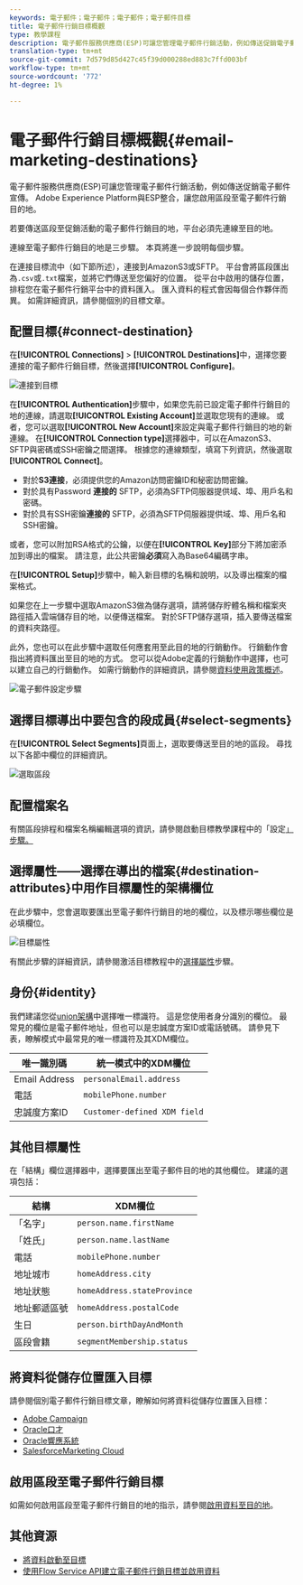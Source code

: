 ```yaml
---
keywords: 電子郵件；電子郵件；電子郵件；電子郵件目標
title: 電子郵件行銷目標概觀
type: 教學課程
description: 電子郵件服務供應商(ESP)可讓您管理電子郵件行銷活動，例如傳送促銷電子郵件促銷活動。
translation-type: tm+mt
source-git-commit: 7d579d85d427c45f39d000288ed883c7ffd003bf
workflow-type: tm+mt
source-wordcount: '772'
ht-degree: 1%

---
```



# 電子郵件行銷目標概觀{#email-marketing-destinations}

電子郵件服務供應商(ESP)可讓您管理電子郵件行銷活動，例如傳送促銷電子郵件宣傳。 Adobe Experience Platform與ESP整合，讓您啟用區段至電子郵件行銷目的地。

若要傳送區段至促銷活動的電子郵件行銷目的地，平台必須先連線至目的地。

連線至電子郵件行銷目的地是三步驟。 本頁將進一步說明每個步驟。

在連接目標流中（如下節所述），連接到AmazonS3或SFTP。 平台會將區段匯出為`.csv`或`.txt`檔案，並將它們傳送至您偏好的位置。 從平台中啟用的儲存位置，排程您在電子郵件行銷平台中的資料匯入。 匯入資料的程式會因每個合作夥伴而異。 如需詳細資訊，請參閱個別的目標文章。

## 配置目標{#connect-destination}

在&#x200B;**[!UICONTROL Connections]** > **[!UICONTROL Destinations]**&#x200B;中，選擇您要連接的電子郵件行銷目標，然後選擇&#x200B;**[!UICONTROL Configure]**。

![連接到目標](../../assets/catalog/email-marketing/overview/connect-email-marketing.png)

在&#x200B;**[!UICONTROL Authentication]**&#x200B;步驟中，如果您先前已設定電子郵件行銷目的地的連線，請選取&#x200B;**[!UICONTROL Existing Account]**&#x200B;並選取您現有的連線。 或者，您可以選取&#x200B;**[!UICONTROL New Account]**&#x200B;來設定與電子郵件行銷目的地的新連線。 在&#x200B;**[!UICONTROL Connection type]**&#x200B;選擇器中，可以在AmazonS3、SFTP與密碼或SSH密鑰之間選擇。 根據您的連線類型，填寫下列資訊，然後選取&#x200B;**[!UICONTROL Connect]**。

- 對於&#x200B;**S3連接**，必須提供您的Amazon訪問密鑰ID和秘密訪問密鑰。
- 對於具有Password **連接的** SFTP，必須為SFTP伺服器提供域、埠、用戶名和密碼。
- 對於具有SSH密鑰&#x200B;**連接的** SFTP，必須為SFTP伺服器提供域、埠、用戶名和SSH密鑰。

或者，您可以附加RSA格式的公鑰，以便在&#x200B;**[!UICONTROL Key]**&#x200B;部分下將加密添加到導出的檔案。 請注意，此公共密鑰&#x200B;**必須**&#x200B;寫入為Base64編碼字串。

在&#x200B;**[!UICONTROL Setup]**&#x200B;步驟中，輸入新目標的名稱和說明，以及導出檔案的檔案格式。

如果您在上一步驟中選取AmazonS3做為儲存選項，請將儲存貯體名稱和檔案夾路徑插入雲端儲存目的地，以便傳送檔案。 對於SFTP儲存選項，插入要傳送檔案的資料夾路徑。

此外，您也可以在此步驟中選取任何應套用至此目的地的行銷動作。 行銷動作會指出將資料匯出至目的地的方式。 您可以從Adobe定義的行銷動作中選擇，也可以建立自己的行銷動作。 如需行銷動作的詳細資訊，請參閱[資料使用政策概述](../../../data-governance/policies/overview.md)。

![電子郵件設定步驟](../../assets/catalog/email-marketing/overview/email-setup-step.png)

## 選擇目標導出中要包含的段成員{#select-segments}

在&#x200B;**[!UICONTROL Select Segments]**&#x200B;頁面上，選取要傳送至目的地的區段。 尋找以下各節中欄位的詳細資訊。

![選取區段](../../assets/common/email-select-segments.png)

## 配置檔案名

有關區段排程和檔案名稱編輯選項的資訊，請參閱啟動目標教學課程中的「設定[」步驟。](../../ui/activate-destinations.md#configure)

## 選擇屬性——選擇在導出的檔案{#destination-attributes}中用作目標屬性的架構欄位

在此步驟中，您會選取要匯出至電子郵件行銷目的地的欄位，以及標示哪些欄位是必填欄位。

![目標屬性](../../assets/catalog/email-marketing/overview/recommended-attributes.png)

有關此步驟的詳細資訊，請參閱激活目標教程中的[選擇屬性](../../ui/activate-destinations.md#select-attributes)步驟。

## 身份{#identity}

我們建議您從[union架構](../../../profile/home.md#profile-fragments-and-union-schemas)中選擇唯一標識符。 這是您使用者身分識別的欄位。 最常見的欄位是電子郵件地址，但也可以是忠誠度方案ID或電話號碼。 請參見下表，瞭解模式中最常見的唯一標識符及其XDM欄位。

| 唯一識別碼 | 統一模式中的XDM欄位 |
----------------- | ---------------------------
| Email Address | `personalEmail.address` |
| 電話 | `mobilePhone.number` |
| 忠誠度方案ID | `Customer-defined XDM field` |

## 其他目標屬性

在「結構」欄位選擇器中，選擇要匯出至電子郵件目的地的其他欄位。 建議的選項包括：

| 結構 | XDM欄位 |
------ | ---------
| 「名字」 | `person.name.firstName` |
| 「姓氏」 | `person.name.lastName` |
| 電話 | `mobilePhone.number` |
| 地址城市 | `homeAddress.city` |
| 地址狀態 | `homeAddress.stateProvince` |
| 地址郵遞區號 | `homeAddress.postalCode` |
| 生日 | `person.birthDayAndMonth` |
| 區段會籍 | `segmentMembership.status` |

## 將資料從儲存位置匯入目標

請參閱個別電子郵件行銷目標文章，瞭解如何將資料從儲存位置匯入目標：

- [Adobe Campaign](./adobe-campaign.md#import-data-into-campaign)
- [Oracle口才](./oracle-eloqua.md#import-data-into-eloqua)
- [Oracle響應系統](./oracle-responsys.md#import-data-into-responsys)
- [SalesforceMarketing Cloud](./salesforce-marketing-cloud.md#import-data-into-salesforce)

## 啟用區段至電子郵件行銷目標

如需如何啟用區段至電子郵件行銷目的地的指示，請參閱[啟用資料至目的地](../../ui/activate-destinations.md)。

## 其他資源

- [將資料啟動至目標](../../ui/activate-destinations.md)
- [使用Flow Service API建立電子郵件行銷目標並啟用資料](../../api/email-marketing.md)